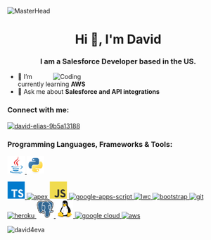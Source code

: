 ![MasterHead](https://miro.medium.com/v2/resize:fit:1400/1*HLGtY6O2vUHqIyEbWdmBgA.jpeg)
<h1 align="center">Hi 👋, I'm David</h1>
<h3 align="center">I am a Salesforce Developer based in the US.</h3>
<img align="right" alt="Coding" width="400" src="https://www.hostinger.com/tutorials/wp-content/uploads/sites/2/2021/08/learn-coding-online-for-free.png">

- 🌱 I’m currently learning **AWS**
- 💬 Ask me about **Salesforce and API integrations**

<h3 align="left">Connect with me:</h3>
<p align="left">
  <a href="https://linkedin.com/in/david-elias-9b5a13188" target="blank">
    <img align="center" src="https://raw.githubusercontent.com/rahuldkjain/github-profile-readme-generator/master/src/images/icons/Social/linked-in-alt.svg" alt="david-elias-9b5a13188" height="30" width="40" />
  </a>
</p>

<h3 align="left">Programming Languages, Frameworks & Tools:</h3>
<!-- Java -->
  <a href="https://www.java.com/" target="_blank" rel="noreferrer">
    <img src="https://raw.githubusercontent.com/devicons/devicon/master/icons/java/java-original.svg" alt="java" width="40" height="40"/>
  </a>
 <!-- Python -->
  <a href="https://www.python.org/" target="_blank" rel="noreferrer">
    <img src="https://raw.githubusercontent.com/devicons/devicon/master/icons/python/python-original.svg" alt="python" width="40" height="40"/>
  </a>
<p align="left">
  <!-- TypeScript -->
  <a href="https://www.typescriptlang.org/" target="_blank" rel="noreferrer">
    <img src="https://raw.githubusercontent.com/devicons/devicon/master/icons/typescript/typescript-original.svg" alt="typescript" width="40" height="40"/>
  </a>
  <!-- Apex -->
  <a href="https://developer.salesforce.com/docs/atlas.en-us.apexcode.meta/apexcode/" target="_blank" rel="noreferrer">
    <img src="https://cdn.jsdelivr.net/gh/devicons/devicon/icons/salesforce/salesforce-original.svg" alt="apex" width="40" height="40"/>
  </a>
  <!-- JavaScript -->
  <a href="https://developer.mozilla.org/en-US/docs/Web/JavaScript" target="_blank" rel="noreferrer">
    <img src="https://raw.githubusercontent.com/devicons/devicon/master/icons/javascript/javascript-original.svg" alt="javascript" width="40" height="40"/>
  </a>
  <!-- Google Apps Script -->
  <a href="https://developers.google.com/apps-script/" target="_blank" rel="noreferrer">
    <img src="https://upload.wikimedia.org/wikipedia/commons/2/2f/Google_Apps_Script.svg" alt="google-apps-script" width="40" height="40"/>
  </a>
  <!-- LWC (Salesforce Lightning Web Components) -->
  <a href="https://developer.salesforce.com/docs/component-library/documentation/en/lwc" target="_blank" rel="noreferrer">
    <img src="https://github.com/user-attachments/assets/d3b3cad0-483b-4395-b1da-97f4d253ccd2" alt="lwc" width="40" height="40"/>
  </a>
  <!-- Bootstrap -->
  <a href="https://getbootstrap.com" target="_blank" rel="noreferrer">
    <img width="40" height="40" alt="bootstrap" src="https://github.com/user-attachments/assets/fdadaf5c-d94c-482b-b194-4e9b685b9426"/>
  </a>
  <!-- Git -->
  <a href="https://git-scm.com/" target="_blank" rel="noreferrer">
    <img src="https://www.vectorlogo.zone/logos/git-scm/git-scm-icon.svg" alt="git" width="40" height="40"/>
  </a>
  <!-- Heroku -->
  <a href="https://heroku.com" target="_blank" rel="noreferrer">
    <img src="https://www.vectorlogo.zone/logos/heroku/heroku-icon.svg" alt="heroku" width="40" height="40"/>
  </a>
  <!-- PostgreSQL -->
  <a href="https://www.postgresql.org/" target="_blank" rel="noreferrer">
    <img src="https://raw.githubusercontent.com/devicons/devicon/master/icons/postgresql/postgresql-original.svg" alt="postgresql" width="40" height="40"/>
  </a>
  <!-- Linux -->
  <a href="https://www.linux.org/" target="_blank" rel="noreferrer">
    <img src="https://raw.githubusercontent.com/devicons/devicon/master/icons/linux/linux-original.svg" alt="linux" width="40" height="40"/>
  </a>
  <!-- Google Cloud -->
  <a href="https://cloud.google.com/" target="_blank" rel="noreferrer">
    <img src="https://www.vectorlogo.zone/logos/google_cloud/google_cloud-icon.svg" alt="google cloud" width="40" height="40"/>
  </a>
  <!-- AWS -->
  <a href="https://aws.amazon.com/" target="_blank" rel="noreferrer">
    <img src="https://www.vectorlogo.zone/logos/amazon_aws/amazon_aws-icon.svg" alt="aws" width="40" height="40"/>
  </a>
</p>

<!-- Top languages badge -->
<p>
  <img align="center" src="https://github-readme-stats.vercel.app/api/top-langs/?username=david4eva" alt="david4eva" />
</p>
